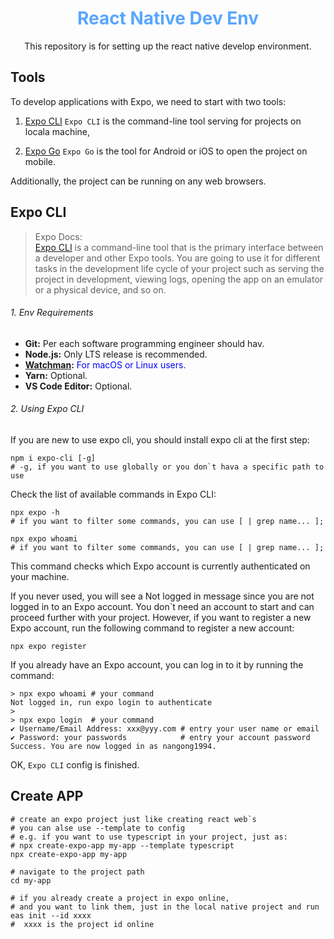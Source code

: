 <div align='center'>
  <h1>
    <b style='color: #58a6ff'>React Native Dev Env</b>
  </h1>

  <p>This repository is for setting up the react native develop environment.</p>
</div>

## Tools
To develop applications with Expo, we need to start with two tools:
1. [Expo CLI](https://docs.expo.dev/get-started/installation/#expo-cli)
  `Expo CLI` is the command-line tool serving for projects on locala machine,

2. [Expo Go](https://docs.expo.dev/get-started/installation/#expo-go-app-for-android-and-ios)
  `Expo Go` is the tool for Android or iOS to open the project on mobile.

Additionally, the project can be running on any web browsers.

## Expo CLI
> Expo Docs:  
> [Expo CLI](https://docs.expo.dev/workflow/expo-cli/) is a command-line tool that is the primary interface between a developer and other Expo tools. You are going to use it for different tasks in the development life cycle of your project such as serving the project in development, viewing logs, opening the app on an emulator or a physical device, and so on.

###### 1. Env Requirements
- **Git:** Per each software programming engineer should hav.
- **Node.js:** Only LTS release is recommended.
- **[Watchman](https://facebook.github.io/watchman/):** <span style="color: blue">For macOS or Linux users</span>.
- **Yarn:** Optional.
- **VS Code Editor:** Optional.

###### 2. Using Expo CLI
If you are new to use expo cli, you should install expo cli at the first step:

```shell
npm i expo-cli [-g]
# -g, if you want to use globally or you don`t hava a specific path to use
```

Check the list of available commands in Expo CLI:
```shell
npx expo -h
# if you want to filter some commands, you can use [ | grep name... ];
```

```shell
npx expo whoami
# if you want to filter some commands, you can use [ | grep name... ];
```

<p>
  This command checks which Expo account is currently authenticated on your machine.
</p>

<p>
  If you never used, you will see a Not logged in message since you are not logged in to an Expo account. You don`t need an account to start and can proceed further with your project. However, if you want to register a new Expo account, run the following command to register a new account:
</p>

```shell
npx expo register
```

If you already have an Expo account, you can log in to it by running the command:

```shell
> npx expo whoami # your command
Not logged in, run expo login to authenticate
>
> npx expo login  # your command
✔ Username/Email Address: xxx@yyy.com # entry your user name or email
✔ Password: your passwords            # entry your account password
Success. You are now logged in as nangong1994.
```

OK, `Expo CLI` config is finished.

## Create APP
```shell
# create an expo project just like creating react web`s
# you can alse use --template to config
# e.g. if you want to use typescript in your project, just as:
# npx create-expo-app my-app --template typescript
npx create-expo-app my-app

# navigate to the project path
cd my-app

# if you already create a project in expo online,
# and you want to link them, just in the local native project and run
eas init --id xxxx
#  xxxx is the project id online
```